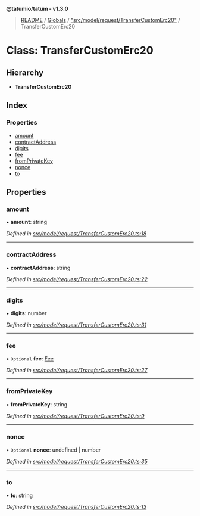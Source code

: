 **@tatumio/tatum - v1.3.0**

> [README](../README.md) / [Globals](../globals.md) / ["src/model/request/TransferCustomErc20"](../modules/_src_model_request_transfercustomerc20_.md) / TransferCustomErc20

# Class: TransferCustomErc20

## Hierarchy

* **TransferCustomErc20**

## Index

### Properties

* [amount](_src_model_request_transfercustomerc20_.transfercustomerc20.md#amount)
* [contractAddress](_src_model_request_transfercustomerc20_.transfercustomerc20.md#contractaddress)
* [digits](_src_model_request_transfercustomerc20_.transfercustomerc20.md#digits)
* [fee](_src_model_request_transfercustomerc20_.transfercustomerc20.md#fee)
* [fromPrivateKey](_src_model_request_transfercustomerc20_.transfercustomerc20.md#fromprivatekey)
* [nonce](_src_model_request_transfercustomerc20_.transfercustomerc20.md#nonce)
* [to](_src_model_request_transfercustomerc20_.transfercustomerc20.md#to)

## Properties

### amount

•  **amount**: string

*Defined in [src/model/request/TransferCustomErc20.ts:18](https://github.com/tatumio/tatum-js/blob/31bb1b4/src/model/request/TransferCustomErc20.ts#L18)*

___

### contractAddress

•  **contractAddress**: string

*Defined in [src/model/request/TransferCustomErc20.ts:22](https://github.com/tatumio/tatum-js/blob/31bb1b4/src/model/request/TransferCustomErc20.ts#L22)*

___

### digits

•  **digits**: number

*Defined in [src/model/request/TransferCustomErc20.ts:31](https://github.com/tatumio/tatum-js/blob/31bb1b4/src/model/request/TransferCustomErc20.ts#L31)*

___

### fee

• `Optional` **fee**: [Fee](_src_model_request_fee_.fee.md)

*Defined in [src/model/request/TransferCustomErc20.ts:27](https://github.com/tatumio/tatum-js/blob/31bb1b4/src/model/request/TransferCustomErc20.ts#L27)*

___

### fromPrivateKey

•  **fromPrivateKey**: string

*Defined in [src/model/request/TransferCustomErc20.ts:9](https://github.com/tatumio/tatum-js/blob/31bb1b4/src/model/request/TransferCustomErc20.ts#L9)*

___

### nonce

• `Optional` **nonce**: undefined \| number

*Defined in [src/model/request/TransferCustomErc20.ts:35](https://github.com/tatumio/tatum-js/blob/31bb1b4/src/model/request/TransferCustomErc20.ts#L35)*

___

### to

•  **to**: string

*Defined in [src/model/request/TransferCustomErc20.ts:13](https://github.com/tatumio/tatum-js/blob/31bb1b4/src/model/request/TransferCustomErc20.ts#L13)*
